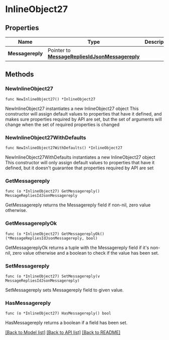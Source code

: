 # InlineObject27

## Properties

Name | Type | Description | Notes
------------ | ------------- | ------------- | -------------
**Messagereply** | Pointer to [**MessageRepliesIdJsonMessagereply**](_messageReplies__id__json_messagereply.md) |  | [optional] 

## Methods

### NewInlineObject27

`func NewInlineObject27() *InlineObject27`

NewInlineObject27 instantiates a new InlineObject27 object
This constructor will assign default values to properties that have it defined,
and makes sure properties required by API are set, but the set of arguments
will change when the set of required properties is changed

### NewInlineObject27WithDefaults

`func NewInlineObject27WithDefaults() *InlineObject27`

NewInlineObject27WithDefaults instantiates a new InlineObject27 object
This constructor will only assign default values to properties that have it defined,
but it doesn't guarantee that properties required by API are set

### GetMessagereply

`func (o *InlineObject27) GetMessagereply() MessageRepliesIdJsonMessagereply`

GetMessagereply returns the Messagereply field if non-nil, zero value otherwise.

### GetMessagereplyOk

`func (o *InlineObject27) GetMessagereplyOk() (*MessageRepliesIdJsonMessagereply, bool)`

GetMessagereplyOk returns a tuple with the Messagereply field if it's non-nil, zero value otherwise
and a boolean to check if the value has been set.

### SetMessagereply

`func (o *InlineObject27) SetMessagereply(v MessageRepliesIdJsonMessagereply)`

SetMessagereply sets Messagereply field to given value.

### HasMessagereply

`func (o *InlineObject27) HasMessagereply() bool`

HasMessagereply returns a boolean if a field has been set.


[[Back to Model list]](../README.md#documentation-for-models) [[Back to API list]](../README.md#documentation-for-api-endpoints) [[Back to README]](../README.md)


